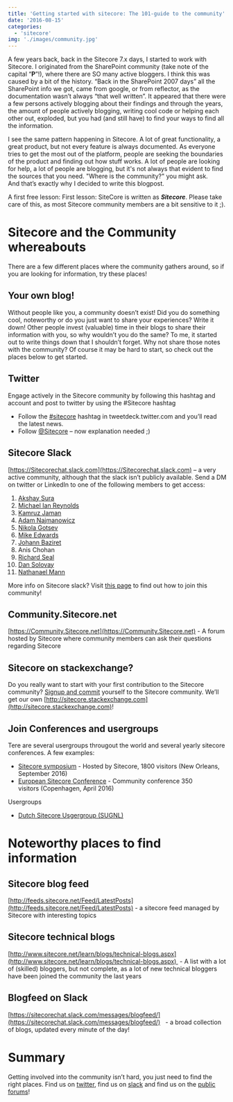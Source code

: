 ```yaml
---
title: 'Getting started with sitecore: The 101-guide to the community'
date: '2016-08-15'
categories:
  - 'sitecore'
img: './images/community.jpg'
---
```


A few years back, back in the Sitecore 7.x days, I started to work with Sitecore. I originated from the SharePoint community (take note of the capital “**P**”!), where there are SO many active bloggers. I think this was caused by a bit of the history. “Back in the SharePoint 2007 days” all the SharePoint info we got, came from google, or from reflector, as the documentation wasn’t always “that well written”. It appeared that there were a few persons actively blogging about their findings and through the years, the amount of people actively blogging, writing cool code or helping each other out, exploded, but you had (and still have) to find your ways to find all the information.

I see the same pattern happening in Sitecore. A lot of great functionality, a great product, but not every feature is always documented. As everyone tries to get the most out of the platform, people are seeking the boundaries of the product and finding out how stuff works. A lot of people are looking for help, a lot of people are blogging, but it's not always that evident to find the sources that you need. "Where is the community?" you might ask. And that’s exactly why I decided to write this blogpost.

A first free lesson: First lesson: SiteCore is written as **_Sitecore_**. Please take
care of this, as most Sitecore community members are a bit sensitive to it ;).

# Sitecore and the Community whereabouts

There are a few different places where the community gathers around, so if you are looking for information, try these places!

## Your own blog!

Without people like you, a community doesn’t exist! Did you do something cool, noteworthy or do you just want to share your experiences? Write it down! Other people invest (valuable) time in their blogs to share their information with you, so why wouldn’t you do the same? To me, it started out to write things down that I shouldn’t forget. Why not share those notes with the community? Of course it may be hard to start, so check out the places below to get started.

## Twitter

Engage actively in the Sitecore community by following this hashtag and account and post to twitter by using the #Sitecore hashtag

- Follow the [#sitecore](https://twitter.com/search?f=tweets&vertical=default&q=%23sitecore) hashtag in tweetdeck.twitter.com and you’ll read the latest news.
- Follow [@Sitecore](https://twitter.com/Sitecore) – now explanation needed ;)

## Sitecore Slack

[https://Sitecorechat.slack.com](https://Sitecorechat.slack.com) – a very active community, although that the slack isn’t publicly available. Send a DM on twitter or LinkedIn to one of the following members to get access:

1. [Akshay Sura](https://twitter.com/akshaysura13)
2. [Michael Ian Reynolds](https://twitter.com/mike_i_reynolds)
3. [Kamruz Jaman](https://twitter.com/jammykam)
4. [Adam Najmanowicz](https://twitter.com/adamnaj)
5. [Nikola Gotsev](https://twitter.com/nsgocev)
6. [Mike Edwards](https://twitter.com/mikeedwards83)
7. [Johann Baziret](https://twitter.com/bazijjoba)
8. Anis Chohan
9. [Richard Seal](https://twitter.com/rich_seal)
10. [Dan Solovay](https://twitter.com/DanSolovay)
11. [Nathanael Mann](https://twitter.com/cardinal252)

More info on Sitecore slack? Visit [this page](http://www.akshaysura.com/2015/10/27/how-to-join-sitecore-slack-community-chat/) to find out how to join this community!

## Community.Sitecore.net

[https://Community.Sitecore.net](https://Community.Sitecore.net) - A forum hosted by Sitecore where community members can ask their questions regarding Sitecore

## Sitecore on stackexchange?

Do you really want to start with your first contribution to the Sitecore community? [Signup and commit](http://area51.stackexchange.com/proposals/101710/sitecore) yourself to the Sitecore community. We’ll get our own [http://sitecore.stackexchange.com](http://sitecore.stackexchange.com)!

## Join Conferences and usergroups

Tere are several usergroups througout the world and several yearly sitecore conferences. A few examples:

- [Sitecore symposium](http://www.sitecore.net/events/sitecore-symposium-2016/introduction.aspx) - Hosted by Sitecore, 1800 visitors (New Orleans, September 2016)
- [European Sitecore Conference](http://www.sugcon.eu/) \- Community conference 350 visitors (Copenhagen, April 2016)

Usergroups

- [Dutch Sitecore Usgergroup (SUGNL)](http://www.sugnl.net/)

# Noteworthy places to find information

## Sitecore blog feed

[http://feeds.sitecore.net/Feed/LatestPosts](http://feeds.sitecore.net/Feed/LatestPosts) - a sitecore feed managed by Sitecore with interesting topics

## Sitecore technical blogs

[http://www.sitecore.net/learn/blogs/technical-blogs.aspx](http://www.sitecore.net/learn/blogs/technical-blogs.aspx)  - A list with a lot of (skilled) bloggers, but not complete, as a lot of new technical bloggers have been joined the community the last years

## Blogfeed on Slack

[https://sitecorechat.slack.com/messages/blogfeed/](https://sitecorechat.slack.com/messages/blogfeed/)   - a broad collection of blogs, updated every minute of the day!

# Summary

Getting involved into the community isn’t hard, you just need to find the right places. Find us on [twitter](https://twitter.com/search?f=tweets&vertical=default&q=%23sitecore), find us on [slack](https://sitecorechat.slack.com) and find us on the [public forums](https://community.sitecore.net)!
